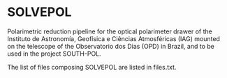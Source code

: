# SOLVEPOL
Polarimetric reduction pipeline for the optical polarimeter drawer of the Instituto de Astronomía, Geofísica e Ciências Atmosféricas (IAG) mounted on the telescope of the Observatorio dos Dias (OPD) in Brazil, and to be used in the project SOUTH-POL.

The list of files composing SOLVEPOL are listed in files.txt.
